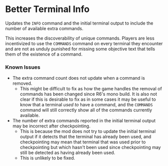 # Better Terminal Info

Updates the `INFO` command and the initial terminal output to include the number of available extra commands.

This increases the discoverability of unique commands. Players are less incentivized to use the `COMMANDS` command on every terminal they encounter and are not as unduly punished for missing some objective text that tells them of the existence of a command.

### Known Issues
-   The extra command count does not update when a command is removed.
    -   This might be difficult to fix as how the game handles the removal of commands has been changed since R6's mono build. It is also not clear if this is desirable to fix as in some cases it may be useful to know that a terminal *used to* have a command, and the `COMMANDS` command will still correctly show all of the commands currently available.
-   The number of extra commands reported in the initial terminal output may be incorrect after checkpointing.
    -   This is because the mod does not try to update the initial terminal output if it detects that the terminal has already been used, and checkpointing may mean that terminal that was used prior to checkpointing but which hasn't been used since checkpointing may still be detected as having already been used.
    -   This is unlikely to be fixed.
